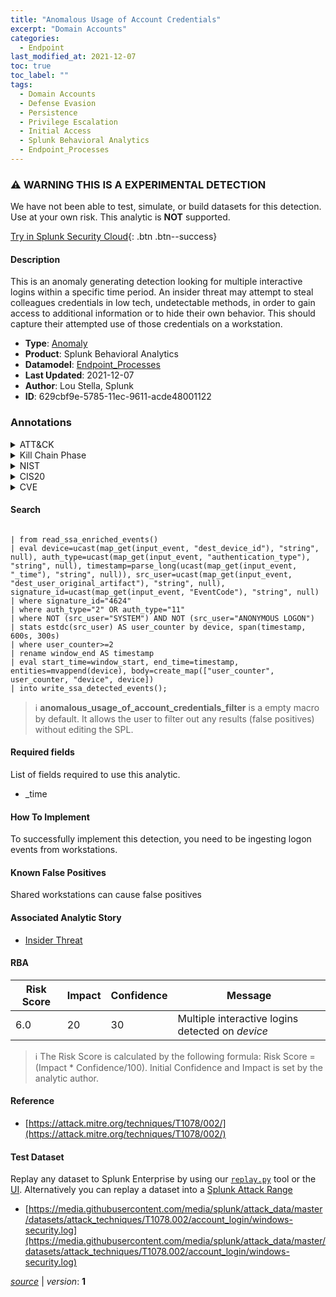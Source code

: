 ```yaml
---
title: "Anomalous Usage of Account Credentials"
excerpt: "Domain Accounts"
categories:
  - Endpoint
last_modified_at: 2021-12-07
toc: true
toc_label: ""
tags:
  - Domain Accounts
  - Defense Evasion
  - Persistence
  - Privilege Escalation
  - Initial Access
  - Splunk Behavioral Analytics
  - Endpoint_Processes
---
```


### :warning: WARNING THIS IS A EXPERIMENTAL DETECTION
We have not been able to test, simulate, or build datasets for this detection. Use at your own risk. This analytic is **NOT** supported.


[Try in Splunk Security Cloud](https://www.splunk.com/en_us/cyber-security.html){: .btn .btn--success}

#### Description

This is an anomaly generating detection looking for multiple interactive logins within a specific time period. An insider threat may attempt to steal colleagues credentials in low tech, undetectable methods, in order to gain access to additional information or to hide their own behavior. This should capture their attempted use of those credentials on a workstation.

- **Type**: [Anomaly](https://github.com/splunk/security_content/wiki/Detection-Analytic-Types)
- **Product**: Splunk Behavioral Analytics
- **Datamodel**: [Endpoint_Processes](https://docs.splunk.com/Documentation/CIM/latest/User/EndpointProcesses)
- **Last Updated**: 2021-12-07
- **Author**: Lou Stella, Splunk
- **ID**: 629cbf9e-5785-11ec-9611-acde48001122

### Annotations
<details>
  <summary>ATT&CK</summary>

<div markdown="1">

#### [ATT&CK](https://attack.mitre.org/)

| ID          | Technique   | Tactic         |
| ----------- | ----------- |--------------- |
| [T1078.002](https://attack.mitre.org/techniques/T1078/002/) | Domain Accounts | Defense Evasion, Persistence, Privilege Escalation, Initial Access |

</div>
</details>


<details>
  <summary>Kill Chain Phase</summary>

<div markdown="1">

* Exploitation


</div>
</details>


<details>
  <summary>NIST</summary>

<div markdown="1">

* PR.AC
* DE.AE



</div>
</details>

<details>
  <summary>CIS20</summary>

<div markdown="1">

* CIS 14



</div>
</details>

<details>
  <summary>CVE</summary>

<div markdown="1">


</div>
</details>


#### Search

```

| from read_ssa_enriched_events() 
| eval device=ucast(map_get(input_event, "dest_device_id"), "string", null), auth_type=ucast(map_get(input_event, "authentication_type"), "string", null), timestamp=parse_long(ucast(map_get(input_event, "_time"), "string", null)), src_user=ucast(map_get(input_event, "dest_user_original_artifact"), "string", null), signature_id=ucast(map_get(input_event, "EventCode"), "string", null) 
| where signature_id="4624" 
| where auth_type="2" OR auth_type="11" 
| where NOT (src_user="SYSTEM") AND NOT (src_user="ANONYMOUS LOGON") 
| stats estdc(src_user) AS user_counter by device, span(timestamp, 600s, 300s) 
| where user_counter>=2  
| rename window_end AS timestamp 
| eval start_time=window_start, end_time=timestamp, entities=mvappend(device), body=create_map(["user_counter", user_counter, "device", device]) 
| into write_ssa_detected_events();
```

> :information_source:
> **anomalous_usage_of_account_credentials_filter** is a empty macro by default. It allows the user to filter out any results (false positives) without editing the SPL.



#### Required fields
List of fields required to use this analytic.
* _time



#### How To Implement
To successfully implement this detection, you need to be ingesting logon events from workstations.
#### Known False Positives
Shared workstations can cause false positives

#### Associated Analytic Story
* [Insider Threat](/stories/insider_threat)




#### RBA

| Risk Score  | Impact      | Confidence   | Message      |
| ----------- | ----------- |--------------|--------------|
| 6.0 | 20 | 30 | Multiple interactive logins detected on $device$ |


> :information_source:
> The Risk Score is calculated by the following formula: Risk Score = (Impact * Confidence/100). Initial Confidence and Impact is set by the analytic author.


#### Reference

* [https://attack.mitre.org/techniques/T1078/002/](https://attack.mitre.org/techniques/T1078/002/)



#### Test Dataset
Replay any dataset to Splunk Enterprise by using our [`replay.py`](https://github.com/splunk/attack_data#using-replaypy) tool or the [UI](https://github.com/splunk/attack_data#using-ui).
Alternatively you can replay a dataset into a [Splunk Attack Range](https://github.com/splunk/attack_range#replay-dumps-into-attack-range-splunk-server)

* [https://media.githubusercontent.com/media/splunk/attack_data/master/datasets/attack_techniques/T1078.002/account_login/windows-security.log](https://media.githubusercontent.com/media/splunk/attack_data/master/datasets/attack_techniques/T1078.002/account_login/windows-security.log)



[*source*](https://github.com/splunk/security_content/tree/develop/detections/experimental/endpoint/anomalous_usage_of_account_credentials.yml) \| *version*: **1**